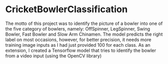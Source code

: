 # CricketBowlerClassification
The motto of this project was to identify the picture of a bowler into one of the five category of bowlers, namely: OffSpinner, LegSpinner, Swing Bowler, Fast Bowler and Slow Arm Chinamen.
The model predicts the right label on most occasions, however, for better precision, it needs more training image inputs as I had just provided 100 for each class.
As an extension, I created a Tensorflow model that tries to identify the bowler from a video input (using the OpenCV library)
